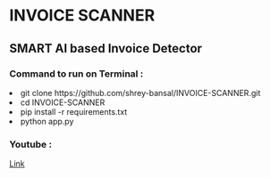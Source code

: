 # INVOICE SCANNER

<h2> SMART AI based Invoice Detector </h3>

<h3>Command to run on Terminal : </h3>

<li> git clone https://github.com/shrey-bansal/INVOICE-SCANNER.git </li>
<li> cd INVOICE-SCANNER </li>
<li> pip install -r requirements.txt </li>
<li> python app.py </li>

<h3>Youtube : </h3>

[Link](https://youtu.be/YnM_TWKYPbE)
